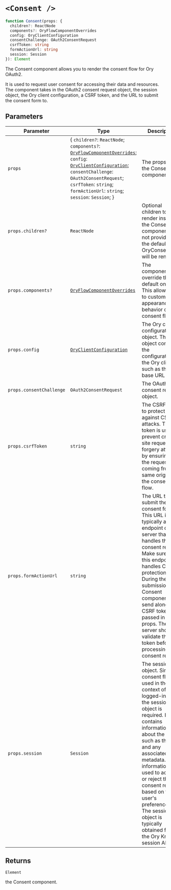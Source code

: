 # `<Consent />`

```ts
function Consent(props: {
  children?: ReactNode
  components?: OryFlowComponentOverrides
  config: OryClientConfiguration
  consentChallenge: OAuth2ConsentRequest
  csrfToken: string
  formActionUrl: string
  session: Session
}): Element
```

The Consent component allows you to render the consent flow for Ory OAuth2.

It is used to request user consent for accessing their data and resources. The component takes in the OAuth2 consent request
object, the session object, the Ory client configuration, a CSRF token, and the URL to submit the consent form to.

## Parameters

| Parameter                | Type                                                                                                                                                                                                                                                                                                                                 | Description                                                                                                                                                                                                                                                                                                                                                                              |
| ------------------------ | ------------------------------------------------------------------------------------------------------------------------------------------------------------------------------------------------------------------------------------------------------------------------------------------------------------------------------------ | ---------------------------------------------------------------------------------------------------------------------------------------------------------------------------------------------------------------------------------------------------------------------------------------------------------------------------------------------------------------------------------------- |
| `props`                  | \{ `children?`: `ReactNode`; `components?`: [`OryFlowComponentOverrides`](../../type-aliases/OryFlowComponentOverrides.md); `config`: [`OryClientConfiguration`](../../interfaces/OryClientConfiguration.md); `consentChallenge`: `OAuth2ConsentRequest`; `csrfToken`: `string`; `formActionUrl`: `string`; `session`: `Session`; \} | The props for the Consent component.                                                                                                                                                                                                                                                                                                                                                     |
| `props.children?`        | `ReactNode`                                                                                                                                                                                                                                                                                                                          | Optional children to render inside the Consent component. If not provided, the default OryConsentCard will be rendered.                                                                                                                                                                                                                                                                  |
| `props.components?`      | [`OryFlowComponentOverrides`](../../type-aliases/OryFlowComponentOverrides.md)                                                                                                                                                                                                                                                       | The components to override the default ones. This allows you to customize the appearance and behavior of the consent flow.                                                                                                                                                                                                                                                               |
| `props.config`           | [`OryClientConfiguration`](../../interfaces/OryClientConfiguration.md)                                                                                                                                                                                                                                                               | The Ory client configuration object. This object contains the configuration for the Ory client, such as the base URL                                                                                                                                                                                                                                                                     |
| `props.consentChallenge` | `OAuth2ConsentRequest`                                                                                                                                                                                                                                                                                                               | The OAuth2 consent request object.                                                                                                                                                                                                                                                                                                                                                       |
| `props.csrfToken`        | `string`                                                                                                                                                                                                                                                                                                                             | The CSRF token to protect against CSRF attacks. This token is used to prevent cross-site request forgery attacks by ensuring that the request is coming from the same origin as the consent flow.                                                                                                                                                                                        |
| `props.formActionUrl`    | `string`                                                                                                                                                                                                                                                                                                                             | The URL to submit the consent form to. This URL is typically an endpoint on the server that handles the consent request. Make sure that this endpoint handles CSRF protection. During the form submission the Consent component will send along the CSRF token passed in the props. The server should validate this token before processing the consent request.                         |
| `props.session`          | `Session`                                                                                                                                                                                                                                                                                                                            | The session object. Since the consent flow is used in the context of a logged-in user, the session object is required. It contains information about the user, such as their ID and any associated metadata. This information is used to accept or reject the consent request based on the user's preferences. The session object is typically obtained from the Ory Kratos session API. |

## Returns

`Element`

the Consent component.

